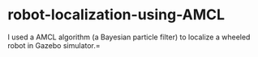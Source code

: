 # robot-localization-using-AMCL
I used a AMCL algorithm (a Bayesian particle filter) to localize a wheeled robot in Gazebo simulator.=
